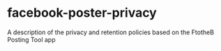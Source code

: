 # facebook-poster-privacy
A description of the privacy and retention policies based on the FtotheB Posting Tool app
